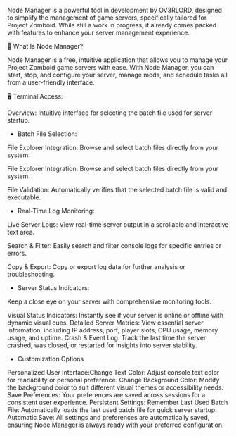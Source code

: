 Node Manager is a powerful tool in development by OV3RLORD, designed to simplify the management of game servers, specifically tailored for Project Zomboid. While still a work in progress, it already comes packed with features to enhance your server management experience.

📂 What Is Node Manager?

Node Manager is a free, intuitive application that allows you to manage your Project Zomboid game servers with ease. With Node Manager, you can start, stop, and configure your server, manage mods, and schedule tasks all from a user-friendly interface.

🖥️ Terminal Access:

Overview: Intuitive interface for selecting the batch file used for server startup.

- Batch File Selection:

File Explorer Integration: Browse and select batch files directly from your system.

File Explorer Integration: Browse and select batch files directly from your system.

File Validation: Automatically verifies that the selected batch file is valid and executable.

- Real-Time Log Monitoring:

Live Server Logs: View real-time server output in a scrollable and interactive text area.

Search & Filter: Easily search and filter console logs for specific entries or errors.

Copy & Export: Copy or export log data for further analysis or troubleshooting.

- Server Status Indicators:

Keep a close eye on your server with comprehensive monitoring tools.

Visual Status Indicators: Instantly see if your server is online or offline with dynamic visual cues.
Detailed Server Metrics: View essential server information, including IP address, port, player slots, CPU usage, memory usage, and uptime.
Crash & Event Log: Track the last time the server crashed, was closed, or restarted for insights into server stability.

- Customization Options

Personalized User Interface:Change Text Color: Adjust console text color for readability or personal preference.
Change Background Color: Modify the background color to suit different visual themes or accessibility needs.
Save Preferences: Your preferences are saved across sessions for a consistent user experience.
Persistent Settings:
Remember Last Used Batch File: Automatically loads the last used batch file for quick server startup.
Automatic Save: All settings and preferences are automatically saved, ensuring Node Manager is always ready with your preferred configuration.

